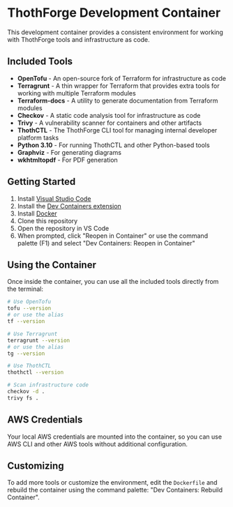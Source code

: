 # ThothForge Development Container

This development container provides a consistent environment for working with ThothForge tools and infrastructure as code.

## Included Tools

- **OpenTofu** - An open-source fork of Terraform for infrastructure as code
- **Terragrunt** - A thin wrapper for Terraform that provides extra tools for working with multiple Terraform modules
- **Terraform-docs** - A utility to generate documentation from Terraform modules
- **Checkov** - A static code analysis tool for infrastructure as code
- **Trivy** - A vulnerability scanner for containers and other artifacts
- **ThothCTL** - The ThothForge CLI tool for managing internal developer platform tasks
- **Python 3.10** - For running ThothCTL and other Python-based tools
- **Graphviz** - For generating diagrams
- **wkhtmltopdf** - For PDF generation

## Getting Started

1. Install [Visual Studio Code](https://code.visualstudio.com/)
2. Install the [Dev Containers extension](https://marketplace.visualstudio.com/items?itemName=ms-vscode-remote.remote-containers)
3. Install [Docker](https://www.docker.com/products/docker-desktop/)
4. Clone this repository
5. Open the repository in VS Code
6. When prompted, click "Reopen in Container" or use the command palette (F1) and select "Dev Containers: Reopen in Container"

## Using the Container

Once inside the container, you can use all the included tools directly from the terminal:

```bash
# Use OpenTofu
tofu --version
# or use the alias
tf --version

# Use Terragrunt
terragrunt --version
# or use the alias
tg --version

# Use ThothCTL
thothctl --version

# Scan infrastructure code
checkov -d .
trivy fs .
```

## AWS Credentials

Your local AWS credentials are mounted into the container, so you can use AWS CLI and other AWS tools without additional configuration.

## Customizing

To add more tools or customize the environment, edit the `Dockerfile` and rebuild the container using the command palette: "Dev Containers: Rebuild Container".
